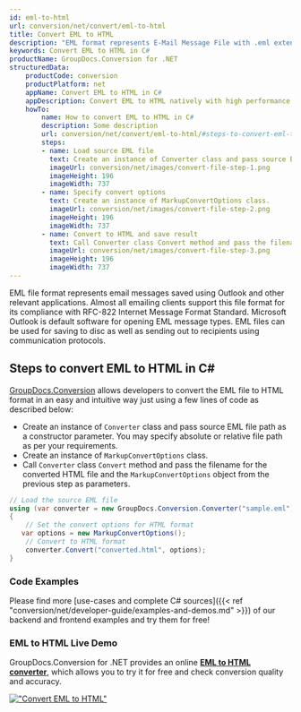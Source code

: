 ```yaml
---
id: eml-to-html
url: conversion/net/convert/eml-to-html
title: Convert EML to HTML
description: "EML format represents E-Mail Message File with .eml extension. Learn how to convert EML to HTML file programmatically in C# language using GroupDocs.Conversion for .NET library."
keywords: Convert EML to HTML in C#
productName: GroupDocs.Conversion for .NET
structuredData:
    productCode: conversion
    productPlatform: net
    appName: Convert EML to HTML in C#
    appDescription: Convert EML to HTML natively with high performance using C# language and server side GroupDocs.Conversion for .NET APIs, without the use of any software like Microsoft or Open Office.
    howTo:
        name: How to convert EML to HTML in C# 
        description: Some description
        url: conversion/net/convert/eml-to-html/#steps-to-convert-eml-to-html-in-c
        steps:
        - name: Load source EML file 
          text: Create an instance of Converter class and pass source EML file path as a constructor parameter. You may specify absolute or relative file path as per your requirements. 
          imageUrl: conversion/net/images/convert-file-step-1.png
          imageHeight: 196
          imageWidth: 737
        - name: Specify convert options 
          text: Create an instance of MarkupConvertOptions class.
          imageUrl: conversion/net/images/convert-file-step-2.png
          imageHeight: 196
          imageWidth: 737
        - name: Convert to HTML and save result 
          text: Call Converter class Convert method and pass the filename for the converted HTML file and the MarkupConvertOptions object from the previous step as parameters.
          imageUrl: conversion/net/images/convert-file-step-3.png
          imageHeight: 196
          imageWidth: 737
---
```


EML file format represents email messages saved using Outlook and other relevant applications. Almost all emailing clients support this file format for its compliance with RFC-822 Internet Message Format Standard. Microsoft Outlook is default software for opening EML message types. EML files can be used for saving to disc as well as sending out to recipients using communication protocols.

## Steps to convert EML to HTML in C#

[GroupDocs.Conversion](https://products.groupdocs.com/conversion/net) allows developers to convert the EML file to HTML format in an easy and intuitive way just using a few lines of code as described below:

* Create an instance of `Converter` class and pass source EML file path as a constructor parameter. You may specify absolute or relative file path as per your requirements. 
* Create an instance of `MarkupConvertOptions` class.
* Call `Converter` class `Convert` method and pass the filename for the converted HTML file and the `MarkupConvertOptions` object from the previous step as parameters.

```csharp
// Load the source EML file
using (var converter = new GroupDocs.Conversion.Converter("sample.eml"))
{
    // Set the convert options for HTML format
   var options = new MarkupConvertOptions();
    // Convert to HTML format
    converter.Convert("converted.html", options);
}
```

### Code Examples

Please find more [use-cases and complete C# sources]({{< ref "conversion/net/developer-guide/examples-and-demos.md" >}}) of our backend and frontend examples and try them for free!

### EML to HTML Live Demo

GroupDocs.Conversion for .NET provides an online [**EML to HTML converter**](https://products.groupdocs.app/conversion/eml-to-html), which allows you to try it for free and check conversion quality and accuracy.

[!["Convert EML to HTML"](conversion/net/images/convert-to-html/convert-eml-to-html.png)](https://products.groupdocs.app/conversion/eml-to-html)